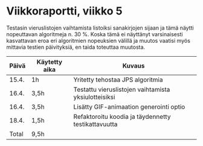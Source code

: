 # Viikkoraportti, viikko 5

Testasin vieruslistojen vaihtamista listoiksi sanakirjojen sijaan ja tämä näytti nopeuttavan algoritmeja n. 30 %. Koska tämä ei näyttänyt varsinaisesti kasvattavan eroa eri algoritmien nopeuksien välillä ja muutos vaatisi myös mittavia testien päivityksiä, en taida toteuttaa muutosta.

| Päivä | Käytetty aika | Kuvaus |
| ----- | ------------- | ------ |
| 15.4.  | 1h | Yritetty tehostaa JPS algoritmia |
| 16.4.  | 3,5h | Testattu vieruslistojen vaihtamista yksiulotteisiksi |
| 16.4.  | 3,5h | Lisätty GIF-animaation generointi optio |
| 18.4.  | 1,5h | Refaktoroitu koodia ja täydennetty testikattavuutta |
| Total  | 9,5h |  |
